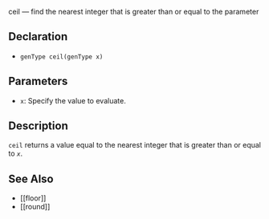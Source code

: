 ceil — find the nearest integer that is greater than or equal to the parameter
## Declaration
- ``genType ceil(genType x)``
## Parameters
- ``x``:  Specify the value to evaluate.
## Description
`ceil` returns a value equal to the nearest integer that is greater than or equal to _`x`_.
## See Also
- [[floor]]
- [[round]]